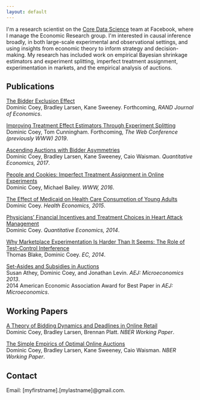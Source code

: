 ```yaml
---
layout: default
---
```


I'm a research scientist on the [Core Data Science](https://research.fb.com/category/data-science/) team at Facebook, where I manage the Economic Research group. I'm interested in causal inference broadly, in both large-scale experimental and observational settings, and using insights from economic theory to inform strategy and decision-making. My research has included work on empirical Bayesian shrinkage estimators and experiment splitting, imperfect treatment assignment, experimentation in markets, and the empirical analysis of auctions.


## Publications
[The Bidder Exclusion Effect](https://www.nber.org/papers/w20523.pdf) <br/>
Dominic Coey, Bradley Larsen, Kane Sweeney. Forthcoming, _RAND Journal of Economics_.


[Improving Treatment Effect Estimators Through Experiment Splitting](/assets/papers/experiment_splitting.pdf) <br/>
Dominic Coey, Tom Cunningham. Forthcoming, _The Web Conference (previously WWW) 2019_.

[Ascending Auctions with Bidder Asymmetries](https://onlinelibrary.wiley.com/doi/pdf/10.3982/QE474) <br/>
Dominic Coey, Bradley Larsen, Kane Sweeney, Caio Waisman. _Quantitative Economics, 2017_.

[People and Cookies: Imperfect Treatment Assignment in Online Experiments](http://gdac.uqam.ca/WWW2016-Proceedings/proceedings/p1103.pdf) <br/>
Dominic Coey, Michael Bailey. _WWW, 2016_.

[The Effect of Medicaid on Health Care Consumption of Young Adults](https://onlinelibrary.wiley.com/doi/abs/10.1002/hec.3042) <br/>
Dominic Coey. _Health Economics, 2015_.

[Physicians’ Financial Incentives and Treatment Choices in Heart Attack Management](https://onlinelibrary.wiley.com/doi/pdf/10.3982/QE365) <br/>
Dominic Coey. _Quantitative Economics, 2014_.

[Why Marketplace Experimentation Is Harder Than It Seems: The Role of Test-Control Interference](https://dl.acm.org/citation.cfm?id=2602837) <br/>
Thomas Blake, Dominic Coey. _EC, 2014_.

[Set-Asides and Subsidies in Auctions](https://web.stanford.edu/~jdlevin/Papers/Subsidies.pdf) <br/>
Susan Athey, Dominic Coey, and Jonathan Levin. _AEJ: Microeconomics 2013_. <br/>
2014 American Economic Association Award for Best Paper in _AEJ: Microeconomics_.

## Working Papers

[A Theory of Bidding Dynamics and Deadlines in Online Retail](https://www.nber.org/papers/w22038.pdf) <br/>
Dominic Coey, Bradley Larsen, Brennan Platt. _NBER Working Paper_.

[The Simple Empirics of Optimal Online Auctions](https://web.stanford.edu/~bjlarsen/optimal_online_auctions.pdf) <br/>
Dominic Coey, Bradley Larsen, Kane Sweeney, Caio Waisman. _NBER Working Paper_.

## Contact
Email: [myfirstname].[mylastname]@gmail.com.

